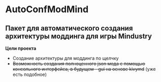 # AutoConfModMind
## Пакет для автоматического создания архитектуры моддинга для игры Mindustry


**Цели проекта**

- Создание архитектуры для моддинга по щелчку
- ~~Возможность создания полноценного json мода с помощью консольного интерфейса, в будущем - gui на основе kivymd~~ (уже есть подобное) 

